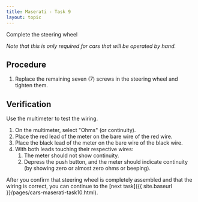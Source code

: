 ```yaml
---
title: Maserati - Task 9
layout: topic
---
```


Complete the steering wheel

_Note that this is only required for cars that will be operated by hand._

## Procedure

1. Replace the remaining seven (7) screws in the steering wheel and tighten them.

## Verification

Use the multimeter to test the wiring.
1. On the multimeter, select "Ohms" (or continuity).
2. Place the red lead of the meter on the bare wire of the red wire.
3. Place the black lead of the meter on the bare wire of the black wire.
4. With both leads touching their respective wires:
	1. The meter should not show continuity.
	2. Depress the push button, and the meter should indicate continuity (by showing zero or almost zero ohms or beeping).

After you confirm that steering wheel is completely assembled and that the wiring is correct, you can continue to the [next task]({{ site.baseurl }}/pages/cars-maserati-task10.html).
